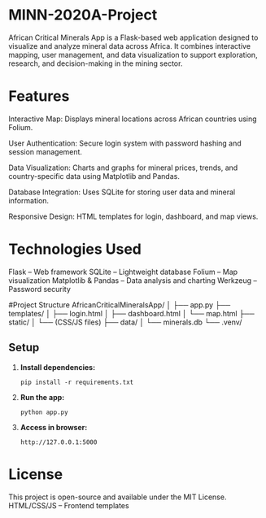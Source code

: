 # MINN-2020A-Project
African Critical Minerals App is a Flask-based web application designed to visualize and analyze mineral data across Africa. It combines interactive mapping, user management, and data visualization to support exploration, research, and decision-making in the mining sector.

# Features
Interactive Map: Displays mineral locations across African countries using Folium.

User Authentication: Secure login system with password hashing and session management.

Data Visualization: Charts and graphs for mineral prices, trends, and country-specific data using Matplotlib and Pandas.

Database Integration: Uses SQLite for storing user data and mineral information.

Responsive Design: HTML templates for login, dashboard, and map views.

# Technologies Used
Flask – Web framework
SQLite – Lightweight database
Folium – Map visualization
Matplotlib & Pandas – Data analysis and charting
Werkzeug – Password security

#Project Structure
AfricanCriticalMineralsApp/
│
├── app.py
├── templates/
│   ├── login.html
│   ├── dashboard.html
│   └── map.html
├── static/
│   └── (CSS/JS files)
├── data/
│   └── minerals.db
└── .venv/

## Setup

1. **Install dependencies:**
    ```
    pip install -r requirements.txt
    ```

2. **Run the app:**
    ```
    python app.py
    ```

3. **Access in browser:**
    ```
    http://127.0.0.1:5000
  # License
This project is open-source and available under the MIT License.
HTML/CSS/JS – Frontend templates

